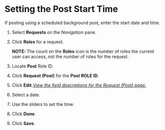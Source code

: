 # Setting the Post Start Time

If posting using a scheduled background post, enter the start date and
time.

1.  Select **Requests** on the *Navigation* pane.

2.  Click **Roles** for a request.
    
    **NOTE:** The count on the **Roles** icon is the number of roles the
    current user can access, not the number of roles for the request.

3.  Locate **Post** Role ID.

4.  Click **Request (Post)** for the **Post ROLE ID**.

5.  Click **Edit.***[View the field descriptions for the Request (Post)
    page.](../Page_Desc/Request_Post.htm)*

6.  Select a date.

7.  Use the sliders to set the time.

8.  Click **Done**.

9.  Click **Save**.
